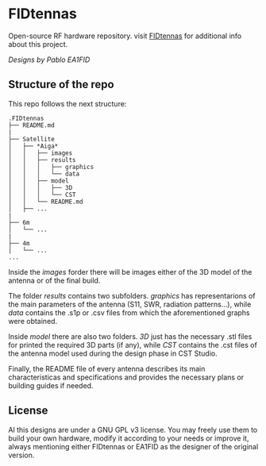 # FIDtennas
Open-source RF hardware repository. visit [FIDtennas](https://www.fidtennas.ga) for additional info about this project.

*Designs by Pablo EA1FID*

## Structure of the repo

This repo follows the next structure:

    .FIDtennas
    ├── README.md
    |
    ├── Satellite
    │   ├── *Aiga*
    │   │   ├── images
    │   │   ├── results
    │   │   │   ├── graphics
    │   │   │   └── data
    │   │   ├── model
    │   │   │   ├── 3D
    │   │   │   └── CST
    │   │   └── README.md
    │   ├── ...
    |
    ├── 6m
    │   └── ...
    |
    ├── 4m
    │   └── ...  
    ... 

Inside the *images* forder there will be images either of the 3D model of the antenna or of the final build. 

The folder *results* contains two subfolders. *graphics* has representarions of the main parameters of the antenna (S11, SWR, radiation patterns...), while *data* contains the .s1p or .csv files from which the aforementioned graphs were obtained.

Inside *model* there are also two folders. *3D* just has the necessary .stl files for printed the required 3D parts (if any), while *CST* contains the .cst files of the antenna model used during the design phase in CST Studio.

Finally, the README file of every antenna describes its main characteristicas and specifications and provides the necessary plans or building guides if needed.

## License

Al this designs are under a GNU GPL v3 license. You may freely use them to build your own hardware, modify it according to your needs or improve it, always mentioning either FIDtennas or EA1FID as the designer of the original version.
